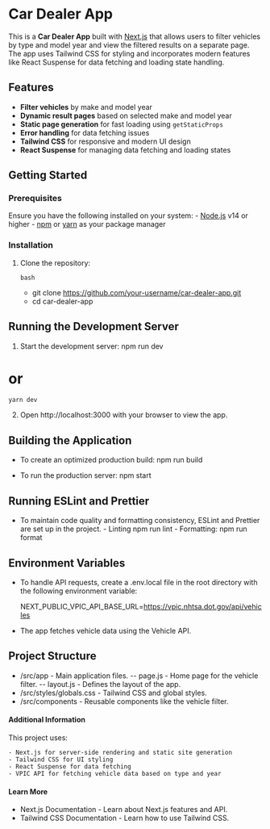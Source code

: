 # Car Dealer App

This is a **Car Dealer App** built with [Next.js](https://nextjs.org/) that allows users to filter vehicles by type and model year and view the filtered results on a separate page. The app uses Tailwind CSS for styling and incorporates modern features like React Suspense for data fetching and loading state handling.

## Features

- **Filter vehicles** by make and model year
- **Dynamic result pages** based on selected make and model year
- **Static page generation** for fast loading using `getStaticProps`
- **Error handling** for data fetching issues
- **Tailwind CSS** for responsive and modern UI design
- **React Suspense** for managing data fetching and loading states

## Getting Started

### Prerequisites

Ensure you have the following installed on your system: - [Node.js](https://nodejs.org/) v14 or higher - [npm](https://www.npmjs.com/) or [yarn](https://yarnpkg.com/) as your package manager

### Installation

1. Clone the repository:

   `bash`

   - git clone https://github.com/your-username/car-dealer-app.git
   - cd car-dealer-app

## Running the Development Server

1. Start the development server:
   npm run dev

# or

    yarn dev

2. Open http://localhost:3000 with your browser to view the app.

## Building the Application

- To create an optimized production build:
  npm run build

- To run the production server:
  npm start

## Running ESLint and Prettier

- To maintain code quality and formatting consistency, ESLint and Prettier are set up in the project. - Linting
  npm run lint - Formatting:
  npm run format

## Environment Variables

- To handle API requests, create a .env.local file in the root directory with the following environment variable:

  NEXT_PUBLIC_VPIC_API_BASE_URL=https://vpic.nhtsa.dot.gov/api/vehicles

- The app fetches vehicle data using the Vehicle API.

## Project Structure

- /src/app - Main application files.
  -- page.js - Home page for the vehicle filter.
  -- layout.js - Defines the layout of the app.
- /src/styles/globals.css - Tailwind CSS and global styles.
- /src/components - Reusable components like the vehicle filter.

#### Additional Information

This project uses:

    - Next.js for server-side rendering and static site generation
    - Tailwind CSS for UI styling
    - React Suspense for data fetching
    - VPIC API for fetching vehicle data based on type and year

#### Learn More

- Next.js Documentation - Learn about Next.js features and API.
- Tailwind CSS Documentation - Learn how to use Tailwind CSS.
